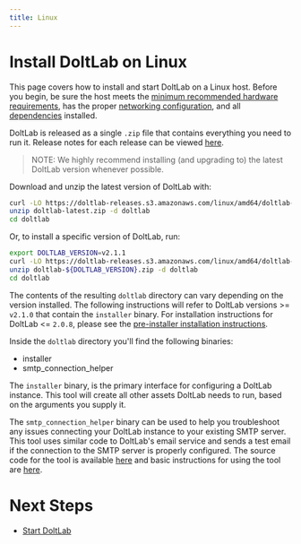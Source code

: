 ```yaml
---
title: Linux
---
```


<h1 id="install-doltlab-linux">Install DoltLab on Linux</h1>

This page covers how to install and start DoltLab on a Linux host. Before you begin, be sure the host meets the [minimum recommended hardware requirements](../installation.md#minimum-recommended-hardware), has the proper [networking configuration](../installation.md#networking-requirements), and all [dependencies](../installation.md#dependencies) installed.

DoltLab is released as a single `.zip` file that contains everything you need to run it. Release notes for each release can be viewed [here](./release-notes.md).

> NOTE: We highly recommend installing (and upgrading to) the latest DoltLab version whenever possible.

Download and unzip the latest version of DoltLab with:

```bash
curl -LO https://doltlab-releases.s3.amazonaws.com/linux/amd64/doltlab-latest.zip
unzip doltlab-latest.zip -d doltlab
cd doltlab
```

Or, to install a specific version of DoltLab, run:
```bash
export DOLTLAB_VERSION=v2.1.1
curl -LO https://doltlab-releases.s3.amazonaws.com/linux/amd64/doltlab-${DOLTLAB_VERSION}.zip
unzip doltlab-${DOLTLAB_VERSION}.zip -d doltlab
cd doltlab
```

The contents of the resulting `doltlab` directory can vary depending on the version installed. The following instructions will refer to DoltLab versions >= `v2.1.0` that contain the `installer` binary. For installation instructions for DoltLab <= `2.0.8`, please see the [pre-installer installation instructions](./pre-installer-linux.md).

Inside the `doltlab` directory you'll find the following binaries:

* installer
* smtp_connection_helper

The `installer` binary, is the primary interface for configuring a DoltLab instance. This tool will create all other assets DoltLab needs to run, based on the arguments you supply it.

The `smtp_connection_helper` binary can be used to help you troubleshoot any issues connecting your DoltLab instance to your existing SMTP server. This tool uses similar code to DoltLab's email service and sends a test email if the connection to the SMTP server is properly configured. The source code for the tool is available [here](https://gist.github.com/coffeegoddd/66f5aeec98640ff8a22a1b6910826667) and basic instructions for using the tool are [here](./administrator.md#troubleshoot-smtp-connection).

# Next Steps

- [Start DoltLab](./start-doltlab.md)
